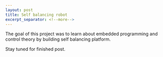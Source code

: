 ```yaml
---
layout: post
title: Self balancing robot
excerpt_separator: <!--more-->
---
```


The goal of this project was to learn about embedded programming and control theory
by building self balancing platform.

Stay tuned for finished post.

<!--more-->

<!--
This project was done a few years ago. It was my little romance with embedded
development. I was learning about control theory in my university and I wanted to
create some little project to utilize my knowledge at that time.
-->
